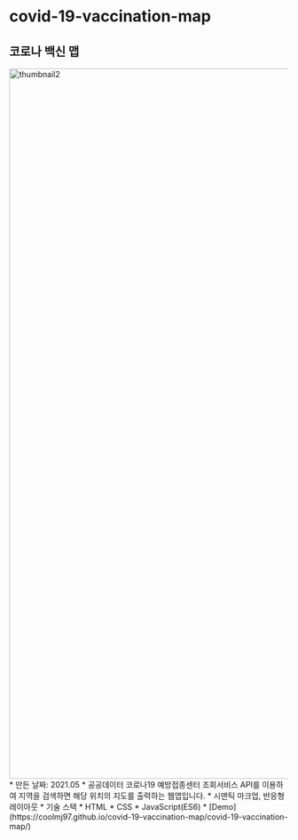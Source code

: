 # covid-19-vaccination-map

## 코로나 백신 맵   
<img width="1280" alt="thumbnail2" src="https://user-images.githubusercontent.com/65945909/118605176-f2e41500-b7f0-11eb-9b3b-12423980b0c7.PNG">   
* 만든 날짜: 2021.05   
* 공공데이터 코로나19 예방접종센터 조회서비스 API를 이용하여 지역을 검색하면 해당 위치의 지도를 출력하는 웹앱입니다.   
* 시맨틱 마크업, 반응형 레이아웃   
* 기술 스택   
  * HTML   
  * CSS   
  * JavaScript(ES6)   
* [Demo](https://coolmj97.github.io/covid-19-vaccination-map/covid-19-vaccination-map/)
